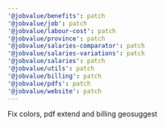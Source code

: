 ```yaml
---
'@jobvalue/benefits': patch
'@jobvalue/job': patch
'@jobvalue/labour-cost': patch
'@jobvalue/province': patch
'@jobvalue/salaries-comparator': patch
'@jobvalue/salaries-variations': patch
'@jobvalue/salaries': patch
'@jobvalue/utils': patch
'@jobvalue/billing': patch
'@jobvalue/pdfs': patch
'@jobvalue/website': patch
---
```


Fix colors, pdf extend and billing geosuggest
